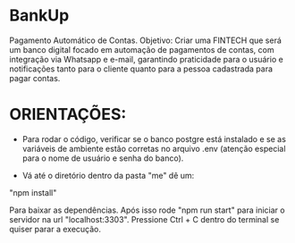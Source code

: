 # BankUp
Pagamento Automático de Contas.
Objetivo: Criar uma FINTECH que será um banco digital focado em automação de pagamentos de contas, com integração via Whatsapp e e-mail, garantindo praticidade para o usuário e notificações tanto para o cliente quanto para a pessoa cadastrada para pagar contas.

# ORIENTAÇÕES:

- Para rodar o código, verificar se o banco postgre está instalado e se as variáveis de ambiente estão corretas no arquivo .env (atenção especial para o nome de usuário e senha do banco).

- Vá até o diretório dentro da pasta "me" dê um:

"npm install"

Para baixar as dependências.
Após isso rode "npm run start" para iniciar o servidor na url "localhost:3303". Pressione Ctrl + C dentro do terminal se quiser parar a execução.

